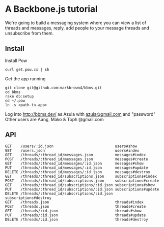 # A Backbone.js tutorial
We're going to build a messaging system where you can view a list of threads and messages, reply, add people to your message threads and unsubscribe from them.

## Install
Install Pow

    curl get.pow.cx | sh

Get the app running

    git clone git@github.com:markbrown4/bbms.git
    cd bbms
    rake db:setup
    cd ~/.pow
    ln -s <path-to-app>

Log into http://bbms.dev/ as Azula with azula@gmail.com and "password"
Other users are Aang, Mako & Toph @gmail.com

## API
    GET    /users/:id.json                            users#show
    GET    /users.json                                users#index
    GET    /threads/:thread_id/messages.json          messages#index
    POST   /threads/:thread_id/messages.json          messages#create
    GET    /threads/:thread_id/messages/:id.json      messages#show
    PUT    /threads/:thread_id/messages/:id.json      messages#update
    DELETE /threads/:thread_id/messages/:id.json      messages#destroy
    GET    /threads/:thread_id/subscriptions.json     subscriptions#index
    POST   /threads/:thread_id/subscriptions.json     subscriptions#create
    GET    /threads/:thread_id/subscriptions/:id.json subscriptions#show
    PUT    /threads/:thread_id/subscriptions/:id.json subscriptions#update
    DELETE /threads/:thread_id/subscriptions/:id.json subscriptions#destroy
    GET    /threads.json                              threads#index
    POST   /threads.json                              threads#create
    GET    /threads/:id.json                          threads#show
    PUT    /threads/:id.json                          threads#update
    DELETE /threads/:id.json                          threads#destroy

